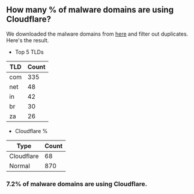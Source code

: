 ## How many % of malware domains are using Cloudflare?


We downloaded the malware domains from [here](https://urlhaus.abuse.ch) and filter out duplicates.
Here's the result.


[//]: # (start replacement)


- Top 5 TLDs

| TLD | Count |
| --- | --- |
| com | 335 |
| net | 48 |
| in | 42 |
| br | 30 |
| za | 26 |


- Cloudflare %

| Type | Count |
| --- | --- |
| Cloudflare | 68 |
| Normal | 870 |


### 7.2% of malware domains are using Cloudflare.